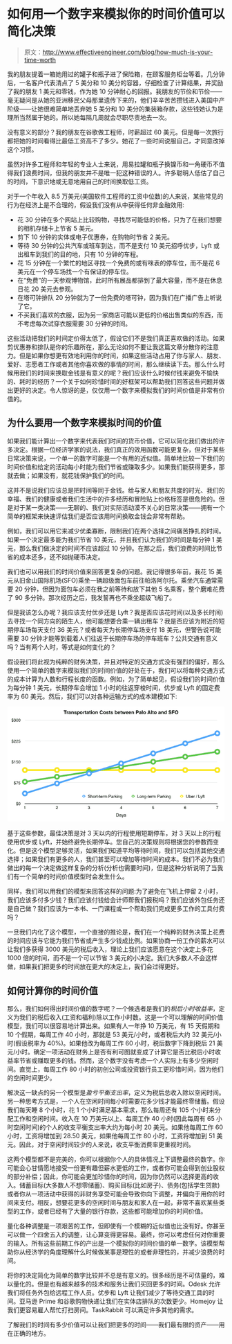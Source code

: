 # 如何用一个数字来模拟你的时间价值可以简化决策

> 原文：<http://www.effectiveengineer.com/blog/how-much-is-your-time-worth>

我的朋友提着一箱她用过的罐子和瓶子进了保险箱，在顾客服务柜台等着。几分钟后，一名客户代表清点了 5 美分和 10 美分的容器，仔细检查了计算结果，并奖励了我的朋友 1 美元和零钱，作为她 10 分钟耐心的回报。我朋友的节俭和节俭——毫无疑问是从她的亚洲移民父母那里遗传下来的，他们辛辛苦苦攒钱进入美国中产阶级——让她很难简单地丢弃她 5 美分和 10 美分的集装箱存款，这些钱她认为是理所当然属于她的。所以她每隔几周就会尽职尽责地去一次。

没有意义的部分？我的朋友在谷歌做工程师，时薪超过 60 美元。但是每一次旅行都把她的时间看得比最低工资高不了多少。她花了一些时间说服自己，才同意改掉这个习惯。

虽然对许多工程师和年轻的专业人士来说，用易拉罐和瓶子换镍币和一角硬币不值得我们浪费时间，但我的朋友并不是唯一犯这种错误的人。许多聪明人低估了自己的时间，下意识地或无意地用自己的时间换取低工资。

对于一个年收入 8.5 万美元(美国软件工程师的工资中位数)的人来说，某些常见的行为在经济上是不合理的，假设我们没有从中获得任何非金融效用:

*   花 30 分钟在多个网站上比较购物，寻找尽可能低的价格，只为了在我们想要的相机存储卡上节省 5 美元。
*   剪下 10 分钟的实体或电子优惠券，在购物时节省 2 美元。
*   等待 30 分钟的公共汽车或班车到达，而不是支付 10 美元招呼优步，Lyft 或出租车到我们的目的地，只有 10 分钟的车程。
*   花 15 分钟在一个繁忙的地区寻找一个免费的或有咪表的停车位，而不是花 6 美元在一个停车场找一个有保证的停车位。
*   在“免费”的一天参观博物馆，此时所有展品都排到了最大容量，而不是在休息日花 20 美元去参观。
*   在塔可钟排队 20 分钟就为了一份免费的塔可钟，因为我们在广播广告上听说了它。
*   不买我们喜欢的衣服，因为另一家商店可能以更低的价格出售类似的东西，而不考虑每次试穿衣服需要 30 分钟的时间。

这些活动把我们的时间定价得太低了，假设它们不是我们真正喜欢做的活动。如果剪优惠券和排队是你的乐趣所在，那么无论如何不要让我这篇文章分散你的注意力。但是如果你想更有效地利用你的时间，如果这些活动占用了你与家人、朋友、爱好、志愿者工作或者其他你喜欢做的事情的时间，那么继续读下去。那么什么时候用我们的时间来换取金钱是有意义的呢？我们应该什么时候付钱来避免不愉快的、耗时的经历？一个关于如何珍惜时间的好框架可以帮助我们回答这些问题并做出更好的决定。令人惊讶的是，仅仅用一个数字来模拟我们的时间价值是非常有价值的。

## 为什么要用一个数字来模拟时间的价值

如果我们能计算出一个数字来代表我们时间的货币价值，它可以简化我们做出的许多决定。根据一位经济学家的说法，我们真正的效用函数可能更复杂，但对于某些日常决策来说，一个单一的数字可能是一个有用的近似值。简单地比较一下我们的时间价值和给定的活动每小时能为我们节省或赚取多少。如果我们能获得更多，那就去做；如果没有，就花钱保护我们的时间。

这并不是说我们应该总是把时间等同于金钱。给与家人和朋友共度的时光、我们的幸福、我们的健康或者我们生活中的许多经历和冒险贴上价格标签是很危险的。但是对于某一类决策——无聊的、我们对实际活动漠不关心的日常决策——拥有一个简单的框架来快速评估我们是否应该用时间换取金钱会非常有帮助。

例如，我们可以用它来减少优柔寡断，限制我们在两个选择之间痛苦挣扎的时间。如果一个决定最多能为我们节省 10 美元，并且我们认为我们的时间是每分钟 1 美元，那么我们做决定的时间不应该超过 10 分钟。在那之后，我们浪费的时间比节省的成本还多，还不如抛硬币决定。

我们也可以用我们的时间价值来回答更复杂的问题。我记得很多年前，我花 15 美元从旧金山国际机场(SFO)乘坐一辆超级面包车前往帕洛阿尔托。乘坐汽车通常需要 20 分钟，但因为面包车必须在我之前等待和放下其他 5 名乘客，整个磨难花费了 90 多分钟。那次经历之后，我发誓再也不乘坐超级飞船了。

但是我该怎么办呢？我应该支付优步还是 Lyft？我是否应该花时间(以及多长时间)去寻找一个同方向的陌生人，他可能想要合乘一辆出租车？我是否应该为附近的短期停车场每天支付 36 美元？或者每天为长期停车场支付 18 美元，但警告说可能需要 30 分钟才能等到载着人们往返于长期停车场的停车班车？公共交通有意义吗？当有两个人时，等式是如何变化的？

假设我们将此视为纯粹的财务决策，并且对特定的交通方式没有强烈的偏好，那么使用一个简单的数字来模拟我们的时间价值的好处在于，我们可以将每种交通方式的成本计算为人数和行程长度的函数。例如，为了简单起见，假设我们的时间价值为每分钟 1 美元，长期停车会增加 1 小时的往返穿梭时间，优步或 Lyft 的固定费率为 60 美元。然后，我们可以对各种运输方式的成本建模如下:

![](img/2494dce605a58fff9ea504f61733c4fb.png)

基于这些参数，最佳决策是对 3 天以内的行程使用短期停车，对 3 天以上的行程使用优步或 Lyft，并始终避免长期停车。您自己的决策规则将根据您的参数而变化。但是这个模型足够灵活，如果我们知道平均等待时间，我们可以包括其他交通选择；如果我们有更多的人，我们甚至可以增加等待时间的成本。我们不必为我们做出的每一个决定做这样复杂的分析(分析也需要时间)，但是这种分析说明了当我们有一个简单的时间价值模型时会发生什么。

同样，我们可以用我们的模型来回答这样的问题:为了避免在飞机上停留 2 小时，我们应该多付多少钱？我们应该付钱给会计师帮我们报税吗？我们应该外包任务还是自己做？我们应该为一本书、一门课程或一个帮助我们完成更多工作的工具付费吗？

一旦我们内化了这个模型，一个直接的推论是，我们在一个纯粹的财务决策上花费的时间应该与它能为我们节省或产生多少钱成比例。如果协商一份工作的薪水可以让我们多获得 3000 美元的税后收入，理论上我们应该愿意在这个决定上多花 1000 倍的时间，而不是一个可以节省 3 美元的小决定。我们大多数人不会这样做，如果我们把更多的时间放在更大的决定上，我们会过得更好。

## 如何计算你的时间价值

那么，我们如何得出时间价值的数字呢？一个候选者是我们的*税后小时收益率*，定义为我们的税后收入(工资和福利)除以工作小时数。这是一个可以理解的时间价值模型，我们可以很容易地计算出来。如果有人一年挣 10 万美元，有 15 天假期和 10 个假期，每周工作 40 小时，那就是 53 美元/小时，或者税后大约 32 美元/小时(假设税率为 40%)。如果他改为每周工作 60 小时，税后数字下降到税后 21 美元/小时。确定一项活动在财务上是否有利可图就变成了计算它是否比税后小时收益率节省或赚取更多的钱。然而，这个数字没有考虑一个人实际上有多少空闲时间。直觉上，每周工作 80 小时的初创公司或投资银行员工更珍惜时间，因为他们的空闲时间更少。

解决这一缺点的另一个模型是*盈亏平衡支出率*，定义为税后总收入除以空闲时间。另一种思考方式是，一个人在空闲时间每小时需要花多少钱才能最终零储蓄。假设我们每天睡 8 个小时，花 1 个小时满足基本需求，那么每周还有 105 个小时来分配工作和空闲时间。收入在 10 万美元以上、每周工作 40 小时(因此每周有 65 小时空闲时间)的个人的收支平衡支出率大约为每小时 20 美元。如果他每周工作 60 小时，工资将增加到 28.50 美元，如果他每周工作 80 小时，工资将增加到 51 美元。因此，对于空闲时间较少的人来说，收支平衡消费率更重视时间。

这两个模型都不是完美的，你可以根据你个人的具体情况上下调整最终的数字。你可能会心甘情愿地接受一份更有趣但薪水更低的工作，或者你可能会得到创业股权的部分补偿；因此，你可能会更加珍惜你的时间，因为你仍然可以选择更高的收入。储蓄目标(大多数人不想零储蓄)、购买目标(比如房子)、债务(包括学生贷款)或者你从一项活动中获得的非财务享受可能会导致你向下调整，并偏向于用你的时间来支付。相反，想要花更多的空闲时间与朋友和家人在一起，非常不喜欢某些类型的工作，或者已经有了大量的银行存款，这些都可能增加你的时间价值。

量化各种调整是一项艰苦的工作，但即使有一个模糊的近似值也比没有好。你甚至可以做一个四舍五入的调整，让心算变得更容易。最终，你可以考虑任何对你重要的输入。所有这些前期工作的产出是一个模拟你的时间价值的单一数字。该模型帮助你从经济学的角度理解什么时候做某事是理性的或者非理性的，并减少浪费的时间。

将你的决定简化为简单的数字比较并不总是有意义的。很多经历是不可估量的，难以量化的。但是也有越来越多的技术和服务让我们买回更多的时间。Odesk 允许我们将任务外包给远程工作人员。优步和 Lyft 让我们减少了等待交通工具的时间。亚马逊 Prime 和谷歌购物快递让我们在实体店排队的次数更少。Homejoy 让我们更容易雇人帮忙打扫房间。TaskRabbit 可以满足许多其他的需求。

了解我们的时间有多少价值可以让我们把更多的时间——我们最有限的资产——用在正确的地方。